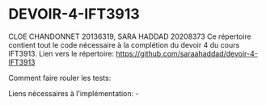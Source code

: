 # DEVOIR-4-IFT3913
CLOE CHANDONNET 20136319, SARA HADDAD 20208373
Ce répertoire contient tout le code nécessaire à la complétion du devoir 4 du cours IFT3913.
Lien vers le répertoire: https://github.com/saraahaddad/devoir-4-IFT3913

Comment faire rouler les tests:

Liens nécessaires à l'implémentation:
    -  

